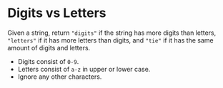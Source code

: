 # Digits vs Letters


Given a string, return `"digits"` if the string has more digits than letters, `"letters"` if it has more letters than digits, and `"tie"` if it has the same amount of digits and letters.

-   Digits consist of `0-9`.
-   Letters consist of `a-z` in upper or lower case.
-   Ignore any other characters.